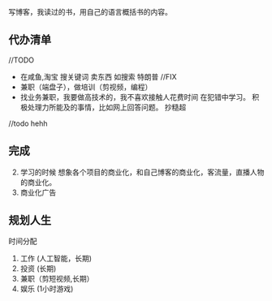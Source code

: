 写博客，我读过的书，用自己的语言概括书的内容。

<!-- todo使用 #z 打开 outlook 邮箱 -->

## 代办清单
<!-- TODO  翻译 https://x.com/theoscarhoole 这个人的全部文章到博客作为长期工作任务 -->
//TODO
- 在咸鱼,淘宝 搜关键词 卖东西  如搜索 特朗普
//FIX
- 兼职（端盘子），做培训（剪视频，编程）
- 找业务兼职，我要做高技术的，我不喜欢接触人花费时间
在犯错中学习。
积极处理力所能及的事情，比如网上回答问题。
抄糙超
<!-- todo  唱歌-->
//todo hehh 

## 完成

2. 学习的时候 想象各个项目的商业化，和自己博客的商业化，客流量，直播人物的商业化。
3. 商业化广告

## 规划人生
时间分配
1. 工作 (人工智能，长期)
2. 投资 (长期)
3. 兼职（剪短视频,长期）
4. 娱乐 (1小时游戏)


